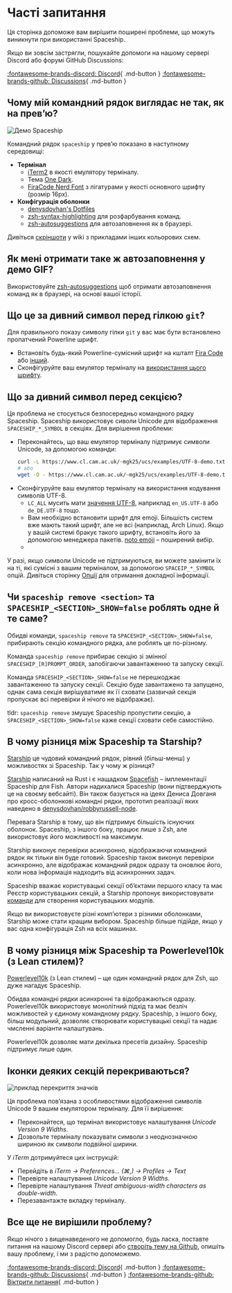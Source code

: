 # Часті запитання

Ця сторінка допоможе вам вирішити поширені проблеми, що можуть виникнути при використанні Spaceship.

Якщо ви зовсім застрягли, пошукайте допомоги на нашому сервері Discord або форумі GitHub Discussions:

[:fontawesome-brands-discord: Discord][discord]{ .md-button }
[:fontawesome-brands-github: Discussions][discussions]{ .md-button }

## Чому мій командний рядок виглядає не так, як на превʼю?

<div class="terminal-demo">
  <script id="asciicast-513451" src="https://asciinema.org/a/513451.js" data-autoplay="true" data-loop="true" data-preload="true" async></script>
  <noscript>
    <object class="asciicast" type="image/svg+xml" data="/assets/images/spaceship-demo.svg">
      <img src="/assets/images/spaceship-demo.gif" alt="Демо Spaceship" />
    </object>
  </noscript>
</div>

Командний рядок `spaceship` у превʼю показано в наступному середовищі:

- **Термінал**
    - [iTerm2](https://iterm2.com/) в якості емулятору терміналу.
    - Тема [One Dark](https://www.npmjs.com/package/hyperterm-atom-dark).
    - [FiraCode Nerd Font](https://www.nerdfonts.com/font-downloads) з лігатурами у якості основного шрифту (розмір 16px).
- **Конфігурація оболонки**
    - [denysdovhan's Dotfiles](https://github.com/denysdovhan/dotfiles)
    - [zsh-syntax-highlighting](https://github.com/zsh-users/zsh-syntax-highlighting) для розфарбування команд.
    - [zsh-autosuggestions](https://github.com/zsh-users/zsh-autosuggestions) для автозаповнення як в браузері.

Дивіться [скріншоти](https://github.com/spaceship-prompt/spaceship-prompt/wiki/Screenshots) у wiki з прикладами інших кольорових схем.

## Як мені отримати таке ж автозаповнення у демо GIF?

Використовуйте [zsh-autosuggestions](https://github.com/zsh-users/zsh-autosuggestions) щоб отримати автозаповнення команд як в браузері, на основі вашої історії.

## Що це за дивний символ перед гілкою `git`?

Для правильного показу символу гілки `git` у вас має бути встановлено пропатчений Powerline шрифт.

- Встановіть будь-який Powerline-сумісний шрифт на кшталт [Fira Code](https://github.com/tonsky/FiraCode) або [інший](https://github.com/powerline/fonts).
- Сконфігуруйте ваш емулятор терміналу на [використання цього шрифту](https://powerline.readthedocs.io/en/master/troubleshooting/osx.html).

## Що за дивний символ перед секцією?

Ця проблема не стосується безпосередньо командного рядку Spaceship. Spaceship використовує сиволи Unicode для відображення `SPACESHIP_*_SYMBOL` в секціях. Для вирішення проблеми:

- Переконайтесь, що ваш емулятор терміналу підтримує символи Unicode, за допомогою команди:
  ```zsh
  curl -L https://www.cl.cam.ac.uk/~mgk25/ucs/examples/UTF-8-demo.txt
  # або
  wget -O - https://www.cl.cam.ac.uk/~mgk25/ucs/examples/UTF-8-demo.txt
  ```
- Сконфігуруйте ваш емулятор терміналу на використання кодування символів UTF-8.
  - `LC_ALL` мусить мати [значення UTF-8](https://www.tecmint.com/set-system-locales-in-linux/), наприклад `en_US.UTF-8` або `de_DE.UTF-8` тощо.
  - Вам необхідно встановити шрифт для emoji. Більшість систем вже мають такий шрифт, але не всі (наприклад, Arch Linux). Якщо у вашій системі бракує такого шрифту, встановіть його за допомогою менеджера пакетів. [noto emoji](https://www.google.com/get/noto/help/emoji) – поширений вибір.
  -

У разі, якщо символи Unicode не підтримуються, ви можете замінити їх на ті, які сумісні з вашим терміналом, за допомогою `SPACEIP_*_SYMBOL` опцій. Дивіться сторінку [Опції](config/intro.md) для отримання докладної інформації.

## Чи `spaceship remove <section>` та `SPACESHIP_<SECTION>_SHOW=false` роблять одне й те саме?

Обидві команди, `spaceship remove` та `SPACESHIP_<SECTION>_SHOW=false`, прибирають секцію командного рядка, але роблять це по-різному.

Команда `spaceship remove` прибирає секцію зі змінної `SPACESHIP_[R]PROMPT_ORDER`, запобігаючи завантаженню та запуску секції.

Команда `SPACESHIP_<SECTION>_SHOW=false` не перешкоджає завантаженню та запуску секції. Секцію буде завантажено та запущено, однак сама секція вирішуватиме як її сховати (зазвичай секція пропускає всі перевірки й нічого не відображає).

tldr: `spaceship remove` змушує Spaceship пропустити секцію, а `SPACESHIP_<SECTION>_SHOW=false` каже секції сховати себе самостійно.

## В чому різниця між Spaceship та Starship?

[Starship](https://starship.rs) це чудовий командний рядок, рівний (більш-менш) у можливостях зі Spaceship. Так у чому ж різниця?

[Starship](https://starship.rs) написаний на Rust і є нащадком [Spacefish](https://spacefish.matchai.dev/) – імплементації Spaceship для Fish. Автори надихалися Spaceship (вони підтверджують це на своєму вебсайті). Він також базується на ідеях Дениса Довганя про кросс-оболонкові командні рядки, прототип реалізації яких наведено в [denysdovhan/robbyrussell-node](https://github.com/denysdovhan/robbyrussell-node).

Перевага Starship в тому, що він підтримує більшість існуючих оболонок. Spaceship, з іншого боку, працює лише з Zsh, але використовує його можливості на максимум.

Starship виконує перевірки асинхронно, відображаючи командний рядок як тільки він буде готовий. Spaceship також виконує перевірки асинхронно, але відображає командний рядок одразу та оновлює його, коли нова інформація надходить від асинхронних задач.

Spaceship вважає користувацькі секції обʼєктами першого класу та має Реєстр користувацьких секцій, а Starship пропонує використовувати [команди](https://starship.rs/config/#custom-commands) для створення користувацьких модулів.

Якщо ви використовуєте різні компʼютери з різними оболонками, Starship може стати кращим вибором. Spaceship більше підійде, якщо у вас одна конфігурація Zsh на всіх машинах.

## В чому різниця між Spaceship та Powerlevel10k (з Lean стилем)?

[Powerlevel10k](https://github.com/romkatv/powerlevel10k) (з Lean стилем) – ще один командний рядок для Zsh, що дуже нагадує Spaceship.

Обидва командні рядки асинхронні та відображаються одразу. Powerlevel10k використовує монолітний підхід та має безліч можливостей у єдиному командному рядку. Spaceship, з іншого боку, більш модульний, дозволяє створювати користувацькі секції та надає чмсленні варіанти налаштувань.

Powerlevel10k дозволяє мати декілька пресетів дизайну. Spaceship підтримує лише один.

## Іконки деяких секцій перекриваються?

![приклад перекриття значків](https://user-images.githubusercontent.com/3459374/34945188-1f6398be-fa0b-11e7-9845-a744bc3e148d.png)

Ця проблема повʼязана з особливостями відображення символів Unicode 9 вашим емулятором терміналу. Для її вирішення:

- Переконайтеся, що термінал використовує налаштування _Unicode Version 9 Widths_.
- Дозвольте терміналу показувати символи з неоднозначною шириною як символи подвійної ширини.

У _iTerm_ дотримуйтеся цих інструкцій:

- Перейдіть в _iTerm → Preferences… (⌘,) → Profiles → Text_
- Перевірте налаштування _Unicode Version 9 Widths_.
- Перевірте налаштування _Threat ambiguous-width characters as double-width_.
- Перезавантажте вкладку терміналу.

## Все ще не вирішили проблему?

Якщо нічого з вищенаведеного не допомогло, будь ласка, поставте питання на нашому Discord сервері або [створіть тему на Github][issues], опишіть вашу проблему, і ми з радістю допоможемо.

[:fontawesome-brands-discord: Discord][discord]{ .md-button }
[:fontawesome-brands-github: Discussions][discussions]{ .md-button }
[:fontawesome-brands-github: Віктрити питання][issues]{ .md-button }

<!-- References -->

[discord]: https://discord.gg/NTQWz8Dyt9
[discussions]: https://github.com/spaceship-prompt/spaceship-prompt/discussions/
[issues]: https://github.com/spaceship-prompt/spaceship-prompt/issues/new
[issues]: https://github.com/spaceship-prompt/spaceship-prompt/issues/new
